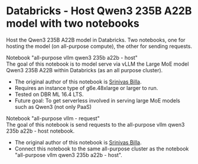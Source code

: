 # Databricks - Host Qwen3 235B A22B model with two notebooks
Host the Qwen3 235B A22B model in Databricks. Two notebooks, one for hosting the model (on all-purpose compute), the other for sending requests. 

Notebook "all-purpose vllm qwen3 235b a22b - host"<br>
The goal of this notebook is to model serve via vLLM the Large MoE model Qwen3 235B A22B within Databricks (as an all purpose cluster). 
- The original author of this notebook is [Srinivas Billa](https://github.com/nivibilla).
- Requires an instance type of g6e.48xlarge or larger to run.
- Tested on DBR ML 16.4 LTS.
- Future goal: To get serverless involved in serving large MoE models such as Qwen3 (not only PaaS)

Notebook "all-purpose vllm - request"<br>
The goal of this notebook is send requests to the all-purpose vllm qwen3 235b a22b - host notebook.
- The original author of this notebook is [Srinivas Billa](https://github.com/nivibilla).
- Connect this notebook to the same all-purpose cluster as the notebook "all-purpose vllm qwen3 235b a22b - host".
